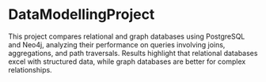 # DataModellingProject
This project compares relational and graph databases using PostgreSQL and Neo4j, analyzing their performance on queries involving joins, aggregations, and path traversals. Results highlight that relational databases excel with structured data, while graph databases are better for complex relationships.
